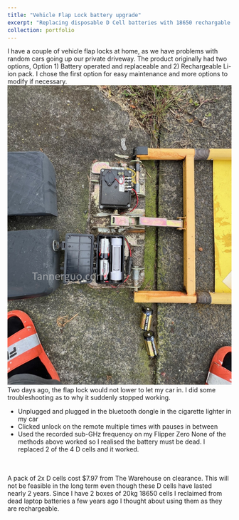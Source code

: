 ```yaml
---
title: "Vehicle Flap Lock battery upgrade"
excerpt: "Replacing disposable D Cell batteries with 18650 rechargable cell in a custom enclosure<br/><img src='/images/flaplockbanner.jpg'>"
collection: portfolio
---
```


I have a couple of vehicle flap locks at home, as we have problems with random cars going up our private driveway. The product originally had two options, Option 1) Battery operated and replaceable and 2) Rechargeable Li-ion pack. I chose the first option for easy maintenance and more options to modify if necessary.
<img src='/images/flaplock1.jpg'>
Two days ago, the flap lock would not lower to let my car in. I did some troubleshooting as to why it suddenly stopped working.
* Unplugged and plugged in the bluetooth dongle in the cigarette lighter in my car
* Clicked unlock on the remote multiple times with pauses in between
* Used the recorded sub-GHz frequency on my Flipper Zero
None of the methods above worked so I realised the battery must be dead. I replaced 2 of the 4 D cells and it worked.
<br/>
<br/>
A pack of 2x D cells cost $7.97 from The Warehouse on clearance. This will not be feasible in the long term even though these D cells have lasted nearly 2 years. Since I have 2 boxes of 20kg 18650 cells I reclaimed from dead laptop batteries a few years ago I thought about using them as they are rechargeable.
